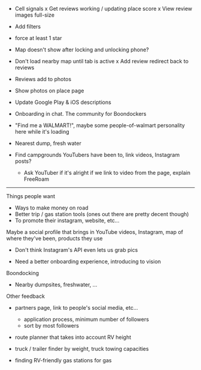 - Cell signals
x Get reviews working / updating place score
x View review images full-size
- Add filters
- force at least 1 star
- Map doesn't show after locking and unlocking phone?
- Don't load nearby map until tab is active
x Add review redirect back to reviews
- Reviews add to photos
- Show photos on place page




- Update Google Play & iOS descriptions
- Onboarding in chat. The community for Boondockers
- "Find me a WALMART!", maybe some people-of-walmart personality here while it's loading
- Nearest dump, fresh water
- Find campgrounds YouTubers have been to, link videos, Instagram posts?
  - Ask YouTuber if it's alright if we link to video from the page, explain FreeRoam

---

Things people want
- Ways to make money on road
- Better trip / gas station tools (ones out there are pretty decent though)
- To promote their instagram, website, etc...

Maybe a social profile that brings in YouTube videos, Instagram, map of where they've been, products they use
  - Don't think Instagram's API even lets us grab pics

- Need a better onboarding experience, introducing to vision

Boondocking
- Nearby dumpsites, freshwater, ...

Other feedback
- partners page, link to people's social media, etc...
  - application process, minimum number of followers
  - sort by most followers

- route planner that takes into account RV height
- truck / trailer finder by weight, truck towing capacities
- finding RV-friendly gas stations for gas
